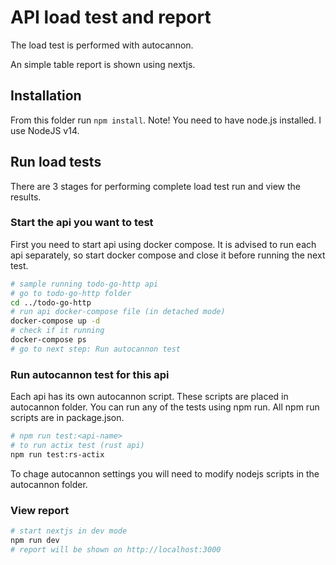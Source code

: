 # API load test and report

The load test is performed with autocannon.

An simple table report is shown using nextjs.

## Installation

From this folder run `npm install`. Note! You need to have node.js installed. I use NodeJS v14.

## Run load tests

There are 3 stages for performing complete load test run and view the results.

### Start the api you want to test

First you need to start api using docker compose. It is advised to run each api separately, so start docker compose and close it before running the next test.

```bash
# sample running todo-go-http api
# go to todo-go-http folder
cd ../todo-go-http
# run api docker-compose file (in detached mode)
docker-compose up -d
# check if it running
docker-compose ps
# go to next step: Run autocannon test
```

### Run autocannon test for this api

Each api has its own autocannon script. These scripts are placed in autocannon folder. You can run any of the tests using npm run. All npm run scripts are in package.json.

```bash
# npm run test:<api-name>
# to run actix test (rust api)
npm run test:rs-actix
```

To chage autocannon settings you will need to modify nodejs scripts in the autocannon folder.

### View report

```bash
# start nextjs in dev mode
npm run dev
# report will be shown on http://localhost:3000
```
